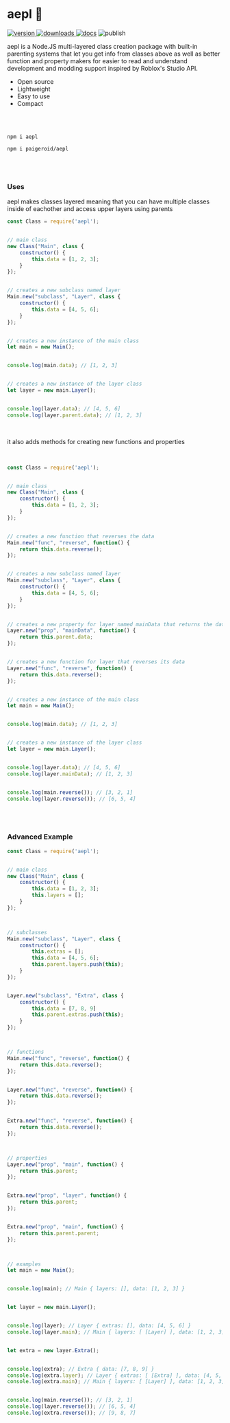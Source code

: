 # aepl 🍏
<a href="https://www.npmjs.com/package/aepl"><img src="https://img.shields.io/npm/v/aepl?style=flat&color=red&logo=npm&logoColor=white" alt="version" />
<a href="https://www.npmjs.com/package/aepl"><img src="https://img.shields.io/npm/dt/aepl?style=flat&color=green&logo=docusign&logoColor=white" alt="downloads" />
<a href="https://github.com/paigeroid/aepl/wiki"><img src="https://img.shields.io/badge/documentation-tapel?color=blue&logo=gitbook&logoColor=white" alt="docs" /></a>
<img src="https://github.com/paigeroid/aepl/actions/workflows/publish-shit.yml/badge.svg" alt="publish">

aepl is a Node.JS multi-layered class creation package with built-in parenting systems that let you get info from classes above as well as better function and property makers for easier to read and understand development and modding support inspired by Roblox's Studio API.
  - Open source
  - Lightweight
  - Easy to use
  - Compact

<br><br>

```console
npm i aepl
```
```console
npm i paigeroid/aepl
```


<br><br>


### Uses
aepl makes classes layered meaning that you can have multiple classes inside of eachother and access upper layers using parents
```js
const Class = require('aepl');


// main class
new Class("Main", class {
	constructor() {
		this.data = [1, 2, 3];
	}
});


// creates a new subclass named layer
Main.new("subclass", "Layer", class {
	constructor() {
		this.data = [4, 5, 6];
	}
});


// creates a new instance of the main class
let main = new Main();


console.log(main.data); // [1, 2, 3]


// creates a new instance of the layer class
let layer = new main.Layer();


console.log(layer.data); // [4, 5, 6]
console.log(layer.parent.data); // [1, 2, 3]
```
<br>

it also adds methods for creating new functions and properties

<br>

```js
const Class = require('aepl');


// main class
new Class("Main", class {
	constructor() {
		this.data = [1, 2, 3];
	}
});


// creates a new function that reverses the data
Main.new("func", "reverse", function() {
	return this.data.reverse();
});


// creates a new subclass named layer
Main.new("subclass", "Layer", class {
	constructor() {
		this.data = [4, 5, 6];
	}
});


// creates a new property for layer named mainData that returns the data of the parent class
Layer.new("prop", "mainData", function() {
	return this.parent.data;
});


// creates a new function for layer that reverses its data
Layer.new("func", "reverse", function() {
	return this.data.reverse();
});


// creates a new instance of the main class
let main = new Main();


console.log(main.data); // [1, 2, 3]


// creates a new instance of the layer class
let layer = new main.Layer();


console.log(layer.data); // [4, 5, 6]
console.log(layer.mainData); // [1, 2, 3]


console.log(main.reverse()); // [3, 2, 1]
console.log(layer.reverse()); // [6, 5, 4]
```


<br><br>


### Advanced Example
```js
const Class = require('aepl');


// main class
new Class("Main", class {
	constructor() {
		this.data = [1, 2, 3];
		this.layers = [];
	}
});



// subclasses
Main.new("subclass", "Layer", class {
	constructor() {
		this.extras = [];
		this.data = [4, 5, 6];
		this.parent.layers.push(this);
	}
});


Layer.new("subclass", "Extra", class {
	constructor() {
		this.data = [7, 8, 9]
		this.parent.extras.push(this);
	}
});



// functions
Main.new("func", "reverse", function() {
    return this.data.reverse();
});


Layer.new("func", "reverse", function() {
    return this.data.reverse();
});


Extra.new("func", "reverse", function() {
    return this.data.reverse();
});



// properties
Layer.new("prop", "main", function() {
	return this.parent;
});


Extra.new("prop", "layer", function() {
	return this.parent;
});


Extra.new("prop", "main", function() {
	return this.parent.parent;
});



// examples
let main = new Main();


console.log(main); // Main { layers: [], data: [1, 2, 3] }


let layer = new main.Layer();


console.log(layer); // Layer { extras: [], data: [4, 5, 6] }
console.log(layer.main); // Main { layers: [ [Layer] ], data: [1, 2, 3] }


let extra = new layer.Extra();


console.log(extra); // Extra { data: [7, 8, 9] }
console.log(extra.layer); // Layer { extras: [ [Extra] ], data: [4, 5, 6] }
console.log(extra.main); // Main { layers: [ [Layer] ], data: [1, 2, 3] }


console.log(main.reverse()); // [3, 2, 1]
console.log(layer.reverse()); // [6, 5, 4]
console.log(extra.reverse()); // [9, 8, 7]
```

